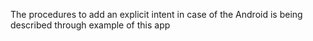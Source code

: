 The procedures to add an explicit intent in case of the Android is being described through example of this app

